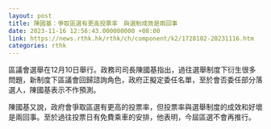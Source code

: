```yaml
---
layout: post
title: 陳國基：爭取區選有更高投票率　與選制成效是兩回事
date: 2023-11-16 12:56:43.000000000 +08:00
link: https://news.rthk.hk/rthk/ch/component/k2/1728102-20231116.htm
categories: rthk
---
```


區議會選舉在12月10日舉行。政務司司長陳國基指出，過往選舉制度下衍生很多問題，新制度下區議會回歸諮詢角色，政府正擬定委任名單，至於會否委任部分落選人，陳國基表示不作預測。

陳國基又說，政府會爭取區選有更高的投票率，但投票率與選舉制度的成效和好壞是兩回事。至於過往投票日有免費乘車的安排，他表明，今屆區選不會再推行。
